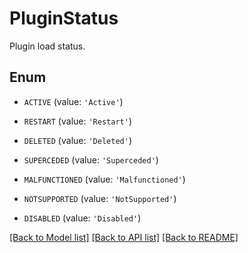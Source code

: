 # PluginStatus

Plugin load status.

## Enum

* `ACTIVE` (value: `'Active'`)

* `RESTART` (value: `'Restart'`)

* `DELETED` (value: `'Deleted'`)

* `SUPERCEDED` (value: `'Superceded'`)

* `MALFUNCTIONED` (value: `'Malfunctioned'`)

* `NOTSUPPORTED` (value: `'NotSupported'`)

* `DISABLED` (value: `'Disabled'`)

[[Back to Model list]](README.md#documentation-for-models) [[Back to API list]](README.md#documentation-for-api-endpoints) [[Back to README]](README.md)


